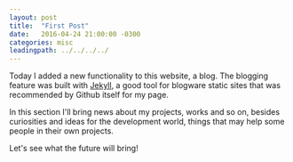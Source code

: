 ```yaml
---
layout: post
title:  "First Post"
date:   2016-04-24 21:00:00 -0300
categories: misc
leadingpath: ../../../../
---
```

Today I added a new functionality to this website, a blog. The blogging feature was built with [Jekyll](http://jekyllrb.com/), a good tool for blogware static sites that was recommended by Github itself for my 
page.


In this section I'll bring news about my projects, works and so on, besides curiosities and ideas for the development world, things that may help some people in their own projects.


Let's see what the future will bring!
